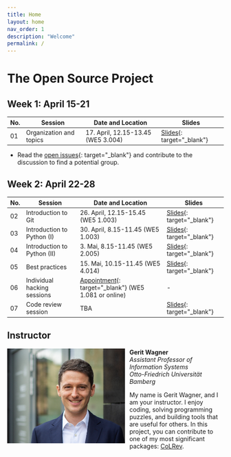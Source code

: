 ```yaml
---
title: Home
layout: home
nav_order: 1
description: "Welcome"
permalink: /
---
```


# The Open Source Project

## Week 1: April 15-21

| No. | Session | Date and Location | Slides |
|-----|---------|------------------|--------|
| 01  | Organization and topics | 17. April, 12.15-13.45 (WE5 3.004) | [Slides](output/01_topics.html){: target="_blank"} |

- Read the [open issues](https://github.com/CoLRev-Environment/colrev/milestone/8){: target="_blank"} and contribute to the discussion to find a potential group.

## Week 2: April 22-28

| No. | Session | Date and Location | Slides |
|-----|---------|------------------|--------|
| 02  | Introduction to Git | 26. April, 12.15-15.45 (WE5 1.003) | [Slides](output/02_git.html){: target="_blank"} |
| 03  | Introduction to Python (I) | 30. April, 8.15-11.45 (WE5 1.003) | [Slides](output/03_python_1.html){: target="_blank"} |
| 04  | Introduction to Python (II) | 3. Mai, 8.15-11.45 (WE5 2.005) | [Slides](output/04_python_2.html){: target="_blank"} |
| 05  | Best practices | 15. Mai, 10.15-11.45 (WE5 4.014) | [Slides](output/05_best_practice.html){: target="_blank"} |
| 06  | Individual hacking sessions | [Appointment](https://calendly.com/gerit-wagner/30min){: target="_blank"} (WE5 1.081 or online) | - |
| 07  | Code review session | TBA |[Slides](output/06_presentations.html){: target="_blank"} |

## Instructor

<img src="assets/gerit_wagner.jpg" alt="Gerit Wagner (Foto: Tim Kipphan)" style="height: 220px; float: left; padding-right: 10px;">

**Gerit Wagner**  
*Assistant Professor of Information Systems*  
*Otto-Friedrich Universität Bamberg*

My name is Gerit Wagner, and I am your instructor. I enjoy coding, solving programming puzzles, and building tools that are useful for others. In this project, you can contribute to one of my most significant packages: [CoLRev](https://github.com/CoLRev-Environment/colrev). 

<br style="clear:both">

<!-- 
You can read more about my work [here](docs/instructor.html).


slides
resources and links
instructor

TBD: include a picture?
TODO : make group fotos and publish

objectives: mention tools and open synthesis?
-->
